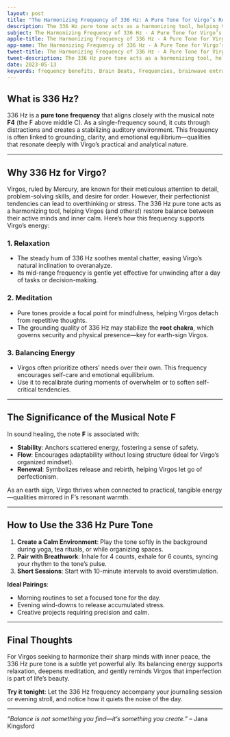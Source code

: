 ```yaml
---
layout: post
title: "The Harmonizing Frequency of 336 Hz: A Pure Tone for Virgo’s Relaxation, Meditation, and Balance"
description: The 336 Hz pure tone acts as a harmonizing tool, helping Virgos restore balance between their active minds and inner calm.
subject: The Harmonizing Frequency of 336 Hz - A Pure Tone for Virgo’s Relaxation, Meditation, and Balance
apple-title: The Harmonizing Frequency of 336 Hz - A Pure Tone for Virgo’s Relaxation, Meditation, and Balance
app-name: The Harmonizing Frequency of 336 Hz - A Pure Tone for Virgo’s Relaxation, Meditation, and Balance
tweet-title: The Harmonizing Frequency of 336 Hz - A Pure Tone for Virgo’s Relaxation, Meditation, and Balance
tweet-description: The 336 Hz pure tone acts as a harmonizing tool, helping Virgos restore balance between their active minds and inner calm.
date: 2023-05-13
keywords: frequency benefits, Brain Beats, Frequencies, brainwave entrainment, sound therapy, pure tone, 336 Hz, Virgo
---    
```



## What is 336 Hz?  
336 Hz is a **pure tone frequency** that aligns closely with the musical note **F4** (the F above middle C). As a single-frequency sound, it cuts through distractions and creates a stabilizing auditory environment. This frequency is often linked to grounding, clarity, and emotional equilibrium—qualities that resonate deeply with Virgo’s practical and analytical nature.

---

## Why 336 Hz for Virgo?  
Virgos, ruled by Mercury, are known for their meticulous attention to detail, problem-solving skills, and desire for order. However, their perfectionist tendencies can lead to overthinking or stress. The 336 Hz pure tone acts as a harmonizing tool, helping Virgos (and others!) restore balance between their active minds and inner calm. Here’s how this frequency supports Virgo’s energy:

### 1. **Relaxation**  
- The steady hum of 336 Hz soothes mental chatter, easing Virgo’s natural inclination to overanalyze.  
- Its mid-range frequency is gentle yet effective for unwinding after a day of tasks or decision-making.  

### 2. **Meditation**  
- Pure tones provide a focal point for mindfulness, helping Virgos detach from repetitive thoughts.  
- The grounding quality of 336 Hz may stabilize the **root chakra**, which governs security and physical presence—key for earth-sign Virgos.  

### 3. **Balancing Energy**  
- Virgos often prioritize others’ needs over their own. This frequency encourages self-care and emotional equilibrium.  
- Use it to recalibrate during moments of overwhelm or to soften self-critical tendencies.  

---

## The Significance of the Musical Note F  
In sound healing, the note **F** is associated with:  
- **Stability**: Anchors scattered energy, fostering a sense of safety.  
- **Flow**: Encourages adaptability without losing structure (ideal for Virgo’s organized mindset).  
- **Renewal**: Symbolizes release and rebirth, helping Virgos let go of perfectionism.  

As an earth sign, Virgo thrives when connected to practical, tangible energy—qualities mirrored in F’s resonant warmth.

---

## How to Use the 336 Hz Pure Tone  
1. **Create a Calm Environment**: Play the tone softly in the background during yoga, tea rituals, or while organizing spaces.  
2. **Pair with Breathwork**: Inhale for 4 counts, exhale for 6 counts, syncing your rhythm to the tone’s pulse.  
3. **Short Sessions**: Start with 10-minute intervals to avoid overstimulation.  

**Ideal Pairings**:  
- Morning routines to set a focused tone for the day.  
- Evening wind-downs to release accumulated stress.  
- Creative projects requiring precision and calm.  

---

## Final Thoughts  
For Virgos seeking to harmonize their sharp minds with inner peace, the 336 Hz pure tone is a subtle yet powerful ally. Its balancing energy supports relaxation, deepens meditation, and gently reminds Virgos that imperfection is part of life’s beauty.  

**Try it tonight**: Let the 336 Hz frequency accompany your journaling session or evening stroll, and notice how it quiets the noise of the day.  

---  
*“Balance is not something you find—it’s something you create.”* – Jana Kingsford  